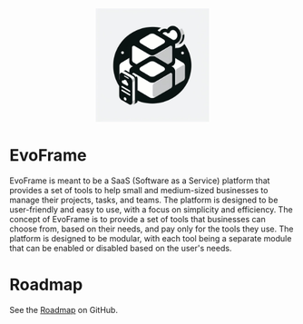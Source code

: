 <div align="center" markdown="1">
    <img src="https://raw.githubusercontent.com/EvoFrame/.github/256470eb964f3d3f339649c7d8e23c4cb7abaab0/assets/pictures/logo-evoframe.jpg" alt="EvoFrame Logo" width="200"/>
</div>

# EvoFrame

EvoFrame is meant to be a SaaS (Software as a Service) platform that provides a set of tools to help small and medium-sized businesses to manage their projects, tasks, and teams. The platform is designed to be user-friendly and easy to use, with a focus on simplicity and efficiency.
The concept of EvoFrame is to provide a set of tools that businesses can choose from, based on their needs, and pay only for the tools they use. The platform is designed to be modular, with each tool being a separate module that can be enabled or disabled based on the user's needs.

# Roadmap

See the [Roadmap](https://github.com/EvoFrame/roadmap) on GitHub.
